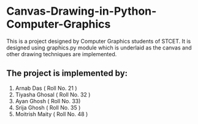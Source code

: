 # Canvas-Drawing-in-Python-Computer-Graphics
This is a project designed by Computer Graphics students of STCET. It is designed using graphics.py module which is underlaid as the canvas and other drawing techniques are implemented.


## The project is implemented by:
1. Arnab Das ( Roll No. 21 )
2. Tiyasha Ghosal ( Roll No. 32 )
3. Ayan Ghosh ( Roll No. 33)
4. Srija Ghosh ( Roll  No. 35 )
5. Moitrish Maity ( Roll No. 48 )
